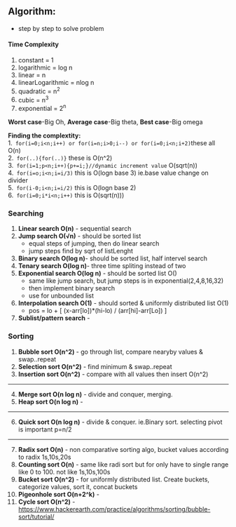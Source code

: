 ## Algorithm: 
- step by step to solve problem

#### Time Complexity  
1. constant = 1   
2. logarithmic = log n   
3. linear = n   
4. linearLogarithmic = nlog n   
5. quadratic = n<sup>2</sup>   
6. cubic = n<sup>3</sup>     
7. exponential = 2<sup>n</sup>   

**Worst case**-Big Oh, **Average case**-Big theta, **Best case**-Big omega  

**Finding the complextity:**  
1.``` for(i=0;i<n;i++) or for(i=n;i>0;i--) or for(i=0;i<n;i+2)```these all O(n)  
2.``` for(..){for(..)}``` these is O(n^2)  
3.``` for(i=1;p<n;i++){p+=i;}//dynamic increment value``` O(sqrt(n))  
4.``` for(i=o;i<n;i=i/3)``` this is O(logn base 3) ie.base value change on divider  
5.``` for(i-0;i<n;i=i/2)``` this is O(logn base 2)  
6.``` for(i=0;i*i<n;i++)``` this is O(sqrt(n)))

### Searching
1. **Linear search O(n)** - sequential search 
2. **Jump search O(√n)** - should be sorted list      
   - equal steps of jumping, then do linear search  
   - jump steps find by sqrt of listLenght
3. **Binary search O(log n)**- should be sorted list, half intervel search 
4. **Tenary search O(log n)**- three time spliting instead of two
5. **Exponential search O(log n)** - should be sorted list O()  
   - same like jump search, but jump steps is in exponential(2,4,8,16,32)
   - then implement binary search
   - use for unbounded list
6. **Interpolation search O(1)** - should sorted & uniformly distributed list O(1)   
   - pos = lo + [ (x-arr[lo])*(hi-lo) / (arr[hi]-arr[Lo]) ]
7. **Sublist/pattern search** -    
   
### Sorting
1. **Bubble sort O(n^2)** - go through list, compare nearyby values & swap..repeat 
2. **Selection sort O(n^2)** -  find minimum & swap..repeat 
3. **Insertion sort O(n^2)** - compare with all values then insert O(n^2)
---
4. **Merge sort O(n log n)** - divide and conquer, merging. 
5. **Heap sort O(n log n)** -  
---
6. **Quick sort O(n log n)** - divide & conquer. ie.Binary sort. selecting pivot is important p=n/2 
---
7. **Radix sort O(n)** - non comparative sorting algo, bucket values according to radix 1s,10s,20s    
8. **Counting sort O(n)** - same like radi sort but for only have to single range like 0 to 100. not like 1s,10s,100s
9. **Bucket sort O(n^2)** - for uniformly distributed list. Create buckets, categorize values, sort it, concat buckets  
10. **Pigeonhole sort O(n+2^k)** -   
11. **Cycle sort O(n^2)** -  
https://www.hackerearth.com/practice/algorithms/sorting/bubble-sort/tutorial/
